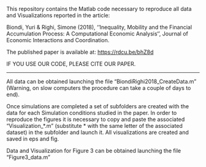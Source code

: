 This repository contains the Matlab code necessary to reproduce all data and Visualizations reported in the article:

Biondi, Yuri & Righi, Simone (2018), ‘’Inequality, Mobility and the Financial Accumulation
Process: A Computational Economic Analysis‘’, Journal of Economic Interactions and Coordination.

The published paper is available at: https://rdcu.be/bhZ8d

IF YOU USE OUR CODE, PLEASE CITE OUR PAPER.

------


All data can be obtained launching the file “BiondiRighi2018_CreateData.m” (Warning, on slow computers the procedure can take a couple of days to end).

Once simulations are completed a set of subfolders are created with the data for each Simulation conditions studied in the paper. In order to reproduce the figures it is necessary to copy and paste the associated “Visualization_*.m” (substitute * with the same letter of the associated dataset) in the subfolder and launch it. All visualizations are created and saved in eps and fig. 

Data and Visualization for Figure 3 can be obtained launching the file “Figure3_data.m”
